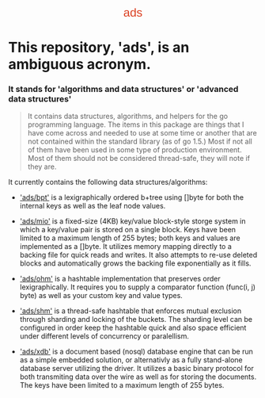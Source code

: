 <html>
<link href='https://fonts.googleapis.com/css?family=Michroma' rel='stylesheet' type='text/css'>
<style>
.ads{
  font-family: 'Michroma', sans-serif;
  font-size: 24px;
  color: #db4224;
}
</style>
<center class="ads">ads</center>
</html>

# This repository, 'ads',  is an ambiguous acronym. 
### It stands for 'algorithms and data structures' or 'advanced data structures' 

>It contains data structures, algorithms, and helpers for the go programming language. The items in this package are things that I have come across and needed to use at some time or another that are not contained within the standard library (as of go 1.5.) Most if not all of them have been used in some type of production environment. Most of them should not be considered thread-safe, they will note if they are.

It currently contains the following data structures/algorithms:

- <a href="bpt">'ads/bpt'</a> is a lexigraphically ordered b+tree using []byte for both the internal keys as well as the leaf node values.

- <a href="mio">'ads/mio'</a> is a fixed-size (4KB) key/value block-style storge system in which a key/value pair is stored on a single block. Keys have been limited to a maximum length of 255 bytes; both keys and values are implemented as a []byte. It utilizes memory mapping directly to a backing file for quick reads and writes. It also attempts to re-use deleted blocks and automatically grows the backing file exponentially as it fills.

- <a href="ohm">'ads/ohm'</a> is a hashtable implementation that preserves order lexigraphically. It requires you to supply a comparator function (func(i, j) byte) as well as your custom key and value types.

- <a href="shm">'ads/shm'</a> is a thread-safe hashtable that enforces mutual exclusion through sharding and locking of the buckets. The sharding level can be configured in order keep the hashtable quick and also space efficient under different levels of concurrency or paralellism.

- <a href="xdb">'ads/xdb'</a> is a document based (nosql) database engine that can be run as a simple embedded solution, or alternativly as a fully stand-alone database server utilizing the driver. It utilizes a basic binary protocol for both transmiting data over the wire as well as for storing the documents. The keys have been limited to a maximum length of 255 bytes.
